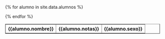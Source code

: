 

<table border="1">

   {% for alumno in site.data.alumnos %}
   <tr>
     <th>{{alumno.nombre}}</th>
      <th>{{alumno.notas}}</th>
      <th>{{alumno.sexo}}</th>
    </tr>
   {% endfor %}

</table>
